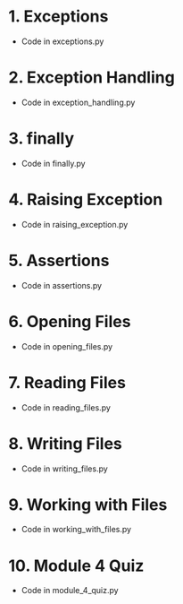 # 1. Exceptions

- Code in exceptions.py

# 2. Exception Handling

- Code in exception_handling.py

# 3. finally

- Code in finally.py

# 4. Raising Exception

- Code in raising_exception.py

# 5. Assertions

- Code in assertions.py

# 6. Opening Files

- Code in opening_files.py

# 7. Reading Files

- Code in reading_files.py

# 8. Writing Files

- Code in writing_files.py

# 9. Working with Files

- Code in working_with_files.py

# 10. Module 4 Quiz

- Code in module_4_quiz.py